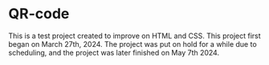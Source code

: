 # QR-code

This is a test project created to improve on HTML and CSS. This project first began on March 27th, 2024. The project was put on hold for a while due to scheduling, and the project was later finished on May 7th 2024.
